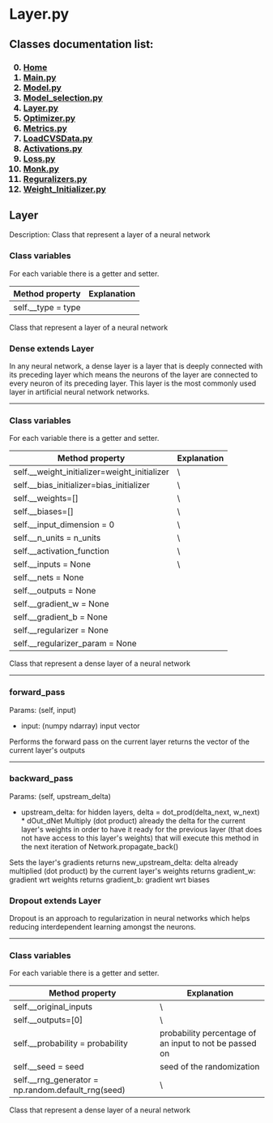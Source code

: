 # Layer.py

<p>
<h2>
Classes documentation list:
</h2>
<h3>

0. <a href="https://giacomo-antonioli.github.io/Machine_Learning_Project/"> Home </a>
1. [Main.py](./mainDoc.md) 
2. [Model.py](./ModelDoc.md)
3. [Model_selection.py](./model_selectionDoc.md)
4. [Layer.py](./layerDoc.md)
5. [Optimizer.py](./OptimizersDoc.md)
6. [Metrics.py](./metricsDoc.md)
7. [LoadCVSData.py](./loadCSVDataDoc.md)
8. [Activations.py](./activations.md)
9. [Loss.py](./loss.md)
10. [Monk.py](./monk.md)
11. [Reguralizers.py](./reguralizers.md)
12. [Weight_Initializer.py](./weightInizializer.md)

</h3>

</p>

## Layer

Description: Class that represent a layer of a neural network

<h3> Class variables</h3>
<p>
For each variable there is a getter and setter.

| Method property                       | Explanation                                              |  
| ------------------------------------- | ----------------------------   |
| self.__type = type                    |                                |

Class that represent a layer of a neural network
</p>

### Dense extends Layer

In any neural network, a dense layer is a layer that is deeply connected with its preceding layer which means the neurons of the layer are connected to every neuron of its preceding layer. This layer is the most commonly used layer in artificial neural network networks.

<hr>
<h3>Class variables</h3>
<p>
For each variable there is a getter and setter.

| Method property                                 | Explanation                                              |  
| -------------------------------------           | ----------------------------   |
| self.__weight_initializer=weight_initializer    | \\                             |
| self.__bias_initializer=bias_initializer        | \\                             |     
| self.__weights=[]                               | \\                             |
| self.__biases=[]                                | \\                             |
| self.__input_dimension = 0                      | \\                              |
| self.__n_units = n_units                        | \\                             |
| self.__activation_function                      | \\                             |
| self.__inputs = None                            | \\                             |
| self.__nets = None                              |                                |
| self.__outputs = None                           |                                |
| self.__gradient_w = None                        |                                |
| self.__gradient_b = None                        |                                |
| self.__regularizer = None                       |                              |
| self.__regularizer_param = None                 |                                |

Class that represent a dense layer of a neural network
</p>

<hr>
<h3>forward_pass</h3>
<p>
Params: (self, input)

- input: (numpy ndarray) input vector

Performs the forward pass on the current layer returns the vector of the current layer's outputs
</p>

<hr>
<h3>backward_pass</h3>
<p>
Params: (self, upstream_delta)

- upstream_delta: for hidden layers, delta = dot_prod(delta_next, w_next) * dOut_dNet
            Multiply (dot product) already the delta for the current layer's weights in order to have it ready for the
            previous layer (that does not have access to this layer's weights) that will execute this method in the
            next iteration of Network.propagate_back()

Sets the layer's gradients
    returns new_upstream_delta: delta already multiplied (dot product) by the current layer's weights
    returns gradient_w: gradient wrt weights
    returns gradient_b: gradient wrt biases

</p>

### Dropout extends Layer

Dropout is an approach to regularization in neural networks which helps reducing interdependent learning amongst the neurons.

<hr>
<h3>Class variables</h3>
<p>
For each variable there is a getter and setter.

| Method property                                    | Explanation                                           |  
| -------------------------------------              | ----------------------------                          |
| self.__original_inputs                             | \\                                                    |
| self.__outputs=[0]                                 | \\                                                    |     
| self.__probability = probability                   | probability percentage of an input to not be passed on|
| self.__seed = seed                                 | seed of the randomization                             |
| self.__rng_generator = np.random.default_rng(seed) | \\                                                    |                 

Class that represent a dense layer of a neural network
</p>